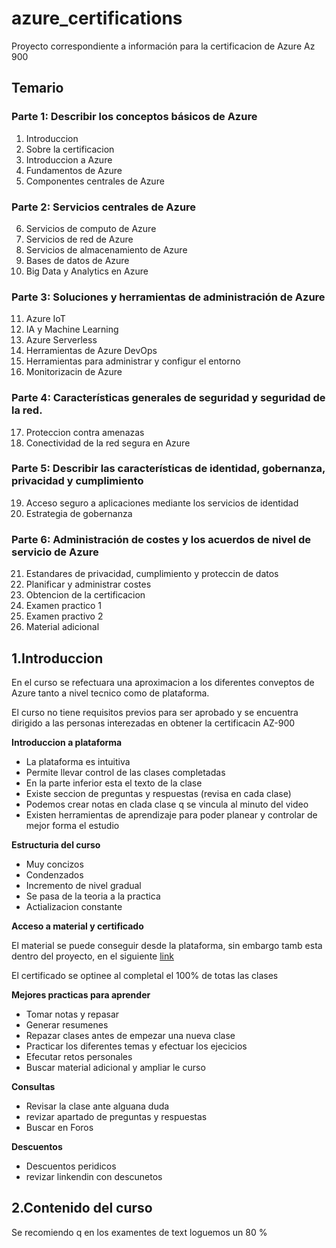 # azure_certifications
Proyecto correspondiente a información para la certificacion de Azure Az 900

## Temario

### Parte 1: Describir los conceptos básicos de Azure


 1. Introduccion
 2. Sobre la certificacion
 3. Introduccion a Azure
 4. Fundamentos de Azure
 5. Componentes centrales de Azure

### Parte 2: Servicios centrales de Azure
 6. Servicios de computo de Azure
 7. Servicios de red de Azure
 8. Servicios de almacenamiento de Azure
 9. Bases de datos de Azure
 10. Big Data y Analytics en Azure

### Parte 3: Soluciones y herramientas de administración de Azure
 11. Azure IoT
 12. IA y Machine Learning
 13. Azure Serverless
 14. Herramientas de Azure DevOps
 15. Herramientas para administrar y configur el entorno
 16. Monitorizacin de Azure

### Parte 4: Características generales de seguridad y seguridad de la red.
 17. Proteccion contra amenazas
 18. Conectividad de la red segura en Azure

### Parte 5: Describir las características de identidad, gobernanza, privacidad y cumplimiento
 19. Acceso seguro a aplicaciones mediante los servicios de identidad
 20. Estrategia de gobernanza

### Parte 6: Administración de costes y los acuerdos de nivel de servicio de Azure
 21. Estandares de privacidad, cumplimiento y proteccin de datos
 22. Planificar y administrar costes
 23. Obtencion de la certificacion
 24. Examen practico 1
 25. Examen practivo 2
 26. Material adicional



## 1.Introduccion

En el curso se refectuara una aproximacion a los diferentes conveptos de Azure tanto a nivel tecnico como de plataforma.

El curso no tiene requisitos previos para ser aprobado y se encuentra dirigido a las personas interezadas en obtener la certificacin AZ-900


**Introduccion a plataforma**

- La plataforma es intuitiva
- Permite llevar control de las clases completadas
- En la parte inferior esta el texto de la clase
- Existe seccion de preguntas y respuestas (revisa en cada clase)
- Podemos crear notas en clada clase q se vincula al minuto del video
- Existen herramientas de aprendizaje para poder planear y controlar de mejor forma el estudio

**Estructuria del curso**

- Muy concizos
- Condenzados
- Incremento de nivel gradual
- Se pasa de la teoria a la practica
- Actializacion constante

**Acceso a material y certificado**

El material se puede conseguir desde la plataforma, sin embargo tamb esta dentro del proyecto, en el siguiente [link](https://github.com/vmjaramillo1/azure_certifications/blob/main/AZ_900/materiales/Presentacion_Curso_AZ-900.pdf)

El certificado se optinee al completal el 100% de totas las clases

**Mejores practicas para aprender**

- Tomar notas y repasar
- Generar resumenes
- Repazar clases antes de empezar una nueva clase
- Practicar los diferentes temas y efectuar los ejecicios
- Efecutar retos personales
- Buscar material adicional y ampliar le curso

**Consultas**

- Revisar la clase ante alguana duda
- revizar apartado de preguntas y respuestas
- Buscar en Foros


**Descuentos**

- Descuentos peridicos
- revizar linkendin con descunetos


## 2.Contenido del curso

Se recomiendo q en los examentes de text loguemos un 80 %